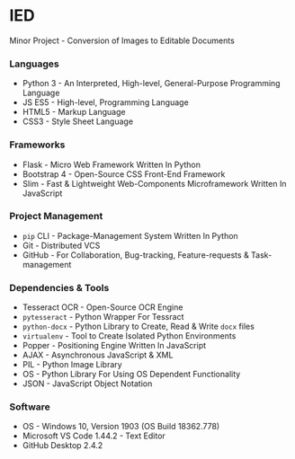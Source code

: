 # IED
Minor Project - Conversion of Images to Editable Documents

### Languages
  - Python 3 - An Interpreted, High-level, General-Purpose Programming Language 
  - JS ES5 - High-level, Programming Language
  - HTML5 - Markup Language
  - CSS3 - Style Sheet Language 
 
### Frameworks
  - Flask - Micro Web Framework Written In Python
  - Bootstrap 4 - Open-Source CSS Front-End Framework
  - Slim - Fast & Lightweight Web-Components Microframework Written In JavaScript

### Project Management
  - `pip` CLI - Package-Management System Written In Python
  - Git - Distributed VCS
  - GitHub - For Collaboration, Bug-tracking, Feature-requests & Task-management
  
### Dependencies & Tools
  - Tesseract OCR - Open-Source OCR Engine
  - `pytesseract` - Python Wrapper For Tessract 
  - `python-docx` - Python Library to Create, Read & Write `docx` files
  - `virtualenv` - Tool to Create Isolated Python Environments
  - Popper - Positioning Engine Written In JavaScript
  - AJAX - Asynchronous JavaScript & XML
  - PIL - Python Image Library
  - OS - Python Library For Using OS Dependent Functionality
  - JSON - JavaScript Object Notation 
  
### Software
  - OS - Windows 10, Version 1903 (OS Build 18362.778)
  - Microsoft VS Code 1.44.2 - Text Editor
  - GitHub Desktop 2.4.2
